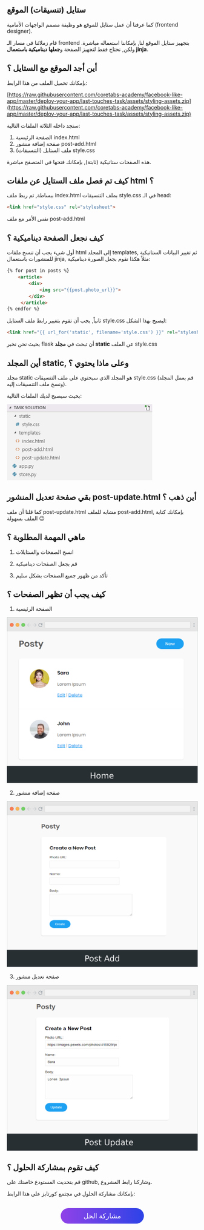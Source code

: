 ## ستايل (تنسيقات) الموقع

كما عرفنا أن عمل ستايل للموقع هو وظيفة مصمم الواجهات الأمامية (frontend designer).

قام زملائنا في مسار الـ frontend بتجهيز ستايل الموقع لنا, بإمكاننا استعماله مباشرة. ولكن, نحتاج فقط لتجهيز الصفحة و**جعلها ديناميكية باستعمال jinja**.

## أين أجد الموقع مع الستايل ؟

بإمكانك تحميل الملف من هذا الرابط:

[https://raw.githubusercontent.com/coretabs-academy/facebook-like-app/master/deploy-your-app/last-touches-task/assets/styling-assets.zip](https://raw.githubusercontent.com/coretabs-academy/facebook-like-app/master/deploy-your-app/last-touches-task/assets/styling-assets.zip)

ستجد داخله الثلاثة الملفات التالية:

1. الصفحة الرئيسية index.html
2. صفحة إضافة منشور post-add.html
3. ملف الستايل (التنسيقات) style.css

هذه الصفحات ستاتيكية (ثابتة), بإمكانك فتحها في المتصفح مباشرة.

## كيف تم فصل ملف الستايل عن ملفات html ؟

ببساطة, تم ربط ملف index.html بملف التنسيقات style.css في الـ head:

```html
<link href="style.css" rel="stylesheet">
```

نفس الأمر مع ملف post-add.html

## كيف نجعل الصفحة ديناميكية ؟

أول شيء يجب أن تنسخ ملفات html إلى المجلد templates, ثم تغيير البيانات الستاتيكية للمنشورات باستعمال jinja, مثلاً هكذا تقوم بجعل الصورة ديناميكية:

```html
{% for post in posts %}
    <article>
        <div>
            <img src="{{post.photo_url}}">
        </div>
     </article>
{% endfor %}
```

ثانياً, يجب أن تقوم بتغيير رابط ملف الستايل style.css ليصبح بهذا الشكل:

```html
<link href="{{ url_for('static', filename='style.css') }}" rel="stylesheet">
```

بحيث نحن نخبر flask أن تبحث في **مجلد static** عن الملف style.css

## أين المجلد static, وعلى ماذا يحتوي ؟

مجلد static هو المجلد الذي سيحتوي على ملف التنسيقات style.css (قم بعمل المجلد ونسخ ملف التنسيقات إليه).

بحيث سيصبح لديك الملفات التالية:

![folder-structure](./assets/folder-structure.png)

## بقي صفحة تعديل المنشور post-update.html أين ذهب ؟

كما قلنا أن ملف post-update.html مشابه للملف post-add.html, بإمكانك كتابة الملف بسهولة :wink: 

## ماهي المهمة المطلوبة ؟

1. انسخ الصفحات والستايلات

2. قم بجعل الصفحات ديناميكية

3. تأكد من ظهور جميع الصفحات بشكل سليم

## كيف يجب أن تظهر الصفحات ؟

1. الصفحة الرئيسية

![home](./assets/home.png)

2. صفحة إضافة منشور

![post-add](./assets/post-add.png)

3. صفحة تعديل منشور

![post-update](./assets/post-update.png)


## كيف تقوم بمشاركة الحلول ؟

قم بتحديث المستودع خاصتك على github, وشاركنا رابط المشروع.

بإمكانك مشاركة الحلول في مجتمع كورتابز على هذا الرابط:

<a href="https://forums.coretabs.net/t/مشاركة-حلول-تجنب-النسخ-واللصق-باسخدام-الدوال/1159" style="display: block; width: 200px; background-color: #5355e8; background-image:linear-gradient(to left, #2d43e7, #9042e8); color:#fff; padding: 10px; margin: 30px auto; border-radius:100px; text-decoration: none; font-size: 18px; text-align: center;">مشاركة الحل</a>